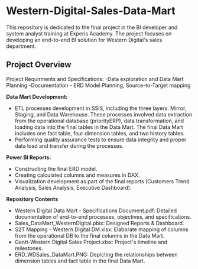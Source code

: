 # Western-Digital-Sales-Data-Mart
This repository is dedicated to the final project in the BI developer and system analyst training at Experis Academy. The project focuses on developing an end-to-end BI solution for Western Digital's sales department.

## Project Overview
Project Requirments and Specifications: 
-Data exploration and Data Mart Planning
-Documentation - ERD Model Planning, Source-to-Target mapping

**Data Mart Development:**
- ETL processes development in SSIS, including the three layers: Mirror, Staging, and Data Warehouse. These processes involved data extraction from the operational database (priorityERP), data transformation, and loading data into the final tables in the Data Mart. 
The final Data Mart includes one fact table, four dimension tables, and two history tables.
- Performing quality assurance tests to ensure data integrity and proper data load and transfer during the processes.

**Power BI Reports:** 
- Constructing the final ERD model.
- Creating calculated columns and measures in DAX.
- Visualization development as part of the final reports (Customers Trend Analysis, Sales Analysis, Executive Dashboard).


**Repository Contents**
- Western Digital Data Mart - Specifications Document.pdf: Detailed documentation of end-to-end processes, objectives, and specifications. 
- Sales_DataMart_WesternDigital.pbix: Designed Reports & Dashboard.
- S2T Mapping - Western Digital DM.xlsx: Elaborate mapping of columns from the operational DB to the final columns in the Data Mart.
- Gantt-Western Digital Sales Project.xlsx: Project's timeline and milestones.
- ERD_WDSales_DataMart.PNG: Depicting the relationships between dimension tables and fact table in the final Data Mart.
